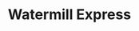 ---
title: "Watermill Express"
url: /phoenix/watermill-express-north-24th-street/
shop: Getränke
---